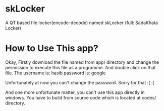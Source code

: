 skLocker
========

A QT based file locker(encode-decode) named skLocker (full: SadaKhata Locker)


How to Use This app?
====================

Okay, Firstly download the file named from app/ directory and change the permission to execute this file as a programme. And double click on that file. 
The username is: hasib
password is: google

Unfortunately at now you can't change the password. Sorry for that :( :(

And one more unfortunate matter, you can't use this app directly in windows. You have to build from source code which is located at codes/ directory.

